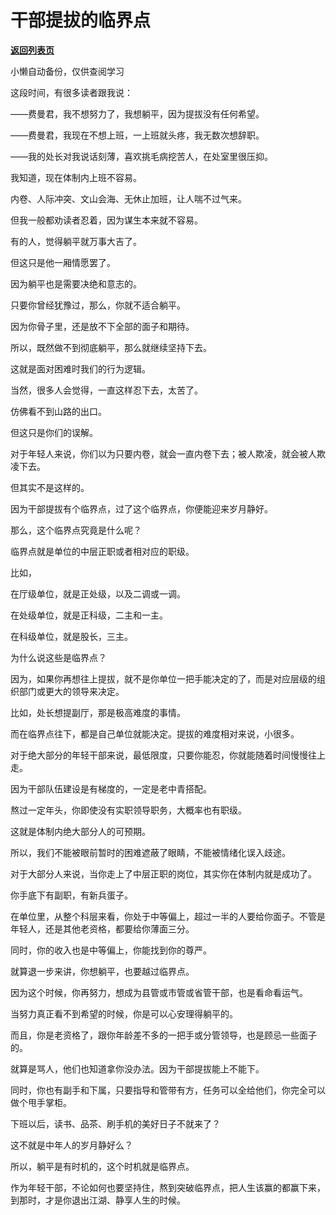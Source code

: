 # 干部提拔的临界点

[**返回列表页**](/gzh/费曼的小茶馆)

小懒自动备份，仅供查阅学习

这段时间，有很多读者跟我说：

  

——费曼君，我不想努力了，我想躺平，因为提拔没有任何希望。

  

——费曼君，我现在不想上班，一上班就头疼，我无数次想辞职。

  

——我的处长对我说话刻薄，喜欢挑毛病挖苦人，在处室里很压抑。

  

我知道，现在体制内上班不容易。

  

内卷、人际冲突、文山会海、无休止加班，让人喘不过气来。

  

但我一般都劝读者忍着，因为谋生本来就不容易。

  

有的人，觉得躺平就万事大吉了。

  

但这只是他一厢情愿罢了。

  

因为躺平也是需要决绝和意志的。

  

只要你曾经犹豫过，那么，你就不适合躺平。

  

因为你骨子里，还是放不下全部的面子和期待。

  

所以，既然做不到彻底躺平，那么就继续坚持下去。

  

这就是面对困难时我们的行为逻辑。

  

当然，很多人会觉得，一直这样忍下去，太苦了。

  

仿佛看不到山路的出口。

  

但这只是你们的误解。

  

对于年轻人来说，你们以为只要内卷，就会一直内卷下去；被人欺凌，就会被人欺凌下去。

  

但其实不是这样的。

  

因为干部提拔有个临界点，过了这个临界点，你便能迎来岁月静好。

  

那么，这个临界点究竟是什么呢？

  

临界点就是单位的中层正职或者相对应的职级。

  

比如，

  

在厅级单位，就是正处级，以及二调或一调。

  

在处级单位，就是正科级，二主和一主。

  

在科级单位，就是股长，三主。

  

为什么说这些是临界点？

  

因为，如果你再想往上提拔，就不是你单位一把手能决定的了，而是对应层级的组织部门或更大的领导来决定。

  

比如，处长想提副厅，那是极高难度的事情。

  

而在临界点往下，都是自己单位就能决定。提拔的难度相对来说，小很多。

  

对于绝大部分的年轻干部来说，最低限度，只要你能忍，你就能随着时间慢慢往上走。

  

因为干部队伍建设是有梯度的，一定是老中青搭配。

  

熬过一定年头，你即使没有实职领导职务，大概率也有职级。

  

这就是体制内绝大部分人的可预期。

  

所以，我们不能被眼前暂时的困难遮蔽了眼睛，不能被情绪化误入歧途。

  

对于大部分人来说，当你走上了中层正职的岗位，其实你在体制内就是成功了。

  

你手底下有副职，有新兵蛋子。

  

在单位里，从整个科层来看，你处于中等偏上，超过一半的人要给你面子。不管是年轻人，还是其他老资格，都要给你薄面三分。

  

同时，你的收入也是中等偏上，你能找到你的尊严。

  

就算退一步来讲，你想躺平，也要越过临界点。

  

因为这个时候，你再努力，想成为县管或市管或省管干部，也是看命看运气。

  

当努力真正看不到希望的时候，你是可以心安理得躺平的。

  

而且，你是老资格了，跟你年龄差不多的一把手或分管领导，也是顾忌一些面子的。

  

就算是骂人，他们也知道拿你没办法。因为干部提拔能上不能下。

  

同时，你也有副手和下属，只要指导和管带有方，任务可以全给他们，你完全可以做个甩手掌柜。

  

下班以后，读书、品茶、刷手机的美好日子不就来了？

  

这不就是中年人的岁月静好么？

  

所以，躺平是有时机的，这个时机就是临界点。

  

作为年轻干部，不论如何也要坚持住，熬到突破临界点，把人生该赢的都赢下来，到那时，才是你退出江湖、静享人生的时候。

